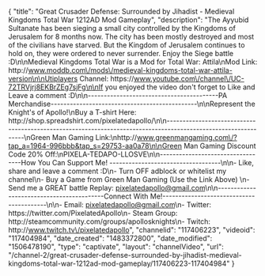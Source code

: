 {
    "title": "Great Crusader Defense: Surrounded by Jihadist  - Medieval Kingdoms Total War 1212AD Mod Gameplay",
    "description": "The Ayyubid Sultanate has been sieging a small city controlled by the Kingdoms of Jerusalem for 8 months now.  The city has been mostly destroyed and most of the civilians have starved.  But the Kingdom of Jerusalem continues to hold on, they were ordered to never surrender.  Enjoy the Siege battle :D\n\nMedieval Kingdoms Total War is a Mod for Total War: Attila\nMod Link: http:\/\/www.moddb.com\/mods\/medieval-kingdoms-total-war-attila-version\n\nUtiplayers Channel: https:\/\/www.youtube.com\/channel\/UC-72TRVjrj8EKBrZEg7sjFg\n\nIf you enjoyed the video don't forget to Like and Leave a comment :D\n\n-----------------------------------------PA Merchandise----------------------------------------------\n\nRepresent the Knight's of Apollo!\nBuy a T-shirt Here: http:\/\/shop.spreadshirt.com\/pixelatedapollo\/\n\n---------------------------------------------------------------------------------------------------------------\nGreen Man Gaming Link:\nhttp:\/\/www.greenmangaming.com\/?tap_a=1964-996bbb&tap_s=29753-aa0a78\n\nGreen Man Gaming Discount Code 20% Off:\nPIXELA-TEDAPO-LLOSVE\n\n----------------------------------How You Can Support Me! -----------------------------------\n\n- Like, share and leave a comment :D\n- Turn OFF adblock or whitelist my channel\n- Buy a Game from Green Man Gaming (Use the Link Above) \n- Send me a GREAT battle Replay: pixelatedapollo@gmail.com\n\n------------------------------------------Connect With Me!-----------------------------------------\n\n- Email: pixelatedapollo@gmail.com\n- Twitter: https:\/\/twitter.com\/PixelatedApollo\n- Steam Group:  http:\/\/steamcommunity.com\/groups\/apollosknights\n- Twitch: http:\/\/www.twitch.tv\/pixelatedapollo",
    "channelid": "117406223",
    "videoid": "117404984",
    "date_created": "1483372800",
    "date_modified": "1506478190",
    "type": "captivate",
    "layout": "channelVideo",
    "url": "\/channel-2\/great-crusader-defense-surrounded-by-jihadist-medieval-kingdoms-total-war-1212ad-mod-gameplay\/117406223-117404984"
}